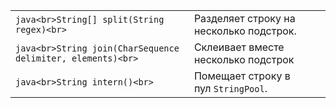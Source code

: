 |   |   |
|---|---|
|```java<br>String[] split(String regex)<br>```|Разделяет строку на несколько подстрок.|
|```java<br>String join(CharSequence delimiter, elements)<br>```|Склеивает вместе несколько подстрок|
|```java<br>String intern()<br>```|Помещает строку в пул `StringPool`.|


